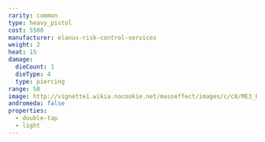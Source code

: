 ```yaml
---
rarity: common
type: heavy_pistol
cost: 5500
manufacturer: elanus-risk-control-services
weight: 2
heat: 15
damage:
  dieCount: 1
  dieType: 4
  type: piercing
range: 50
image: http://vignette1.wikia.nocookie.net/masseffect/images/c/c8/ME3_Predator_Heavy_Pistol.png/revision/latest?cb=20120317185446
andromeda: false
properties:
  - double-tap
  - light
---
```

